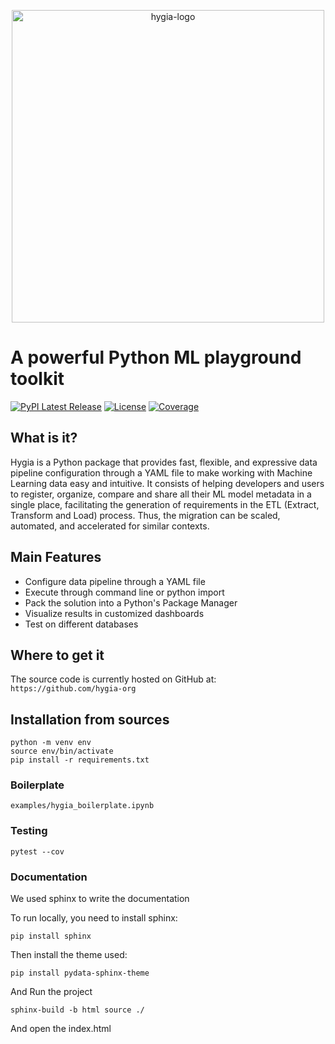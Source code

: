 <p align="center">
    <img src="./assets/img/horizontal_logo.PNG" alt="hygia-logo" style="width:500px;"/>
</p>

# A powerful Python ML playground toolkit

[![PyPI Latest Release](https://img.shields.io/pypi/v/hygia.svg)](https://pypi.org/project/hygia/)
[![License](https://img.shields.io/pypi/l/hygia.svg)](https://github.com/hygia-org/hygia/blob/main/LICENSE)
[![Coverage](https://codecov.io/github/hygia-org/hygia/coverage.svg?branch=main)](https://codecov.io/gh/hygia-org/hygia)

<!-- [![Package Status](https://img.shields.io/pypi/status/hygia.svg)](https://pypi.org/project/hygia/) -->

## What is it?

Hygia is a Python package that provides fast, flexible, and expressive data pipeline configuration through a YAML file to make working with Machine Learning data easy and intuitive. It consists of helping developers and users to register, organize, compare and share all their ML model metadata in a single place, facilitating the generation of requirements in the ETL (Extract, Transform and Load) process. Thus, the migration can be scaled, automated, and accelerated for similar contexts.

## Main Features

- Configure data pipeline through a YAML file
- Execute through command line or python import
- Pack the solution into a Python's Package Manager
- Visualize results in customized dashboards
- Test on different databases

## Where to get it

The source code is currently hosted on GitHub at: `https://github.com/hygia-org`

## Installation from sources

```
python -m venv env
source env/bin/activate
pip install -r requirements.txt
```

### Boilerplate

```
examples/hygia_boilerplate.ipynb
```

### Testing

```
pytest --cov
```

### Documentation

We used sphinx to write the documentation

To run locally, you need to install sphinx:

```
pip install sphinx
```

Then install the theme used:

```
pip install pydata-sphinx-theme
```

And Run the project

```
sphinx-build -b html source ./
```

And open the index.html
